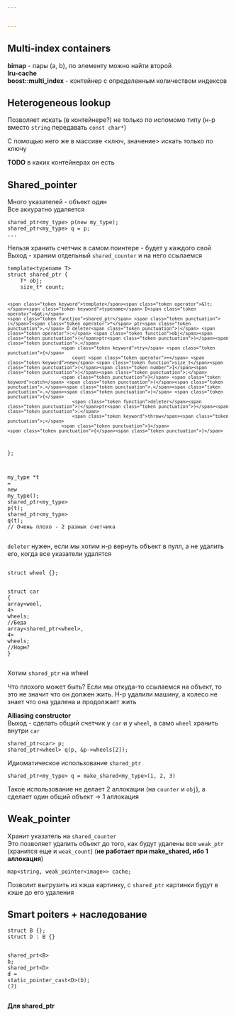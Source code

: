 ```yaml
---


---
```


<h2 id="multi-index-containers">Multi-index containers</h2>
<p><strong>bimap</strong> - пары (a, b), по элементу можно найти второй<br>
<strong>lru-cache</strong><br>
<strong>boost::multi_index</strong> - контейнер с определенным количеством индексов</p>
<h2 id="heterogeneous-lookup">Heterogeneous lookup</h2>
<p>Позволяет искать (в контейнере?)  не только по испомомо типу (н-р вместо <code>string</code> передавать <code>const char*</code>)</p>
<p>С помощью него же в массиве &lt;ключ, значение&gt; искать только по ключу</p>
<p><strong>TODO</strong> в каких контейнерах он есть</p>
<h2 id="shared_pointer">Shared_pointer</h2>
<p>Много указателей - объект один<br>
Все аккуратно удаляется</p>
<pre class=" language-cpp"><code class="prism  language-cpp">shared_ptr<span class="token operator">&lt;</span>my_type<span class="token operator">&gt;</span> <span class="token function">p</span><span class="token punctuation">(</span><span class="token keyword">new</span> my_type<span class="token punctuation">)</span><span class="token punctuation">;</span>
shared_ptr<span class="token operator">&lt;</span>my_type<span class="token operator">&gt;</span> q <span class="token operator">=</span> p<span class="token punctuation">;</span>
<span class="token punctuation">.</span><span class="token punctuation">.</span><span class="token punctuation">.</span>
</code></pre>
<p>Нельзя хранить счетчик в самом поинтере - будет у каждого свой<br>
Выход - храним отдельный <code>shared_counter</code> и на него ссылаемся</p>
<pre class=" language-cpp"><code class="prism \ language-cpp"><span class="token keyword">template</span><span class="token operator">&lt;</span><span class="token keyword">typename</span> T<span class="token operator">&gt;</span>
<span class="token keyword">struct</span> shared_ptr <span class="token punctuation">{</span>
	T<span class="token operator">*</span> obj<span class="token punctuation">;</span>
	size_t<span class="token operator">*</span> count<span class="token punctuation">;</span>

	<span class="token keyword">template</span><span class="token operator">&lt;</span><span class="token keyword">typename</span> D<span class="token operator">&gt;</span>
	<span class="token function">shared_ptr</span> <span class="token punctuation">(</span>T<span class="token operator">*</span> ptr<span class="token punctuation">,</span> D deleter<span class="token punctuation">)</span> <span class="token operator">:</span> <span class="token function">obj</span><span class="token punctuation">(</span>ptr<span class="token punctuation">)</span><span class="token punctuation">,</span> 
						<span class="token keyword">try</span> <span class="token punctuation">{</span>
			 				count <span class="token operator">=</span> <span class="token keyword">new</span> <span class="token function">size_t</span><span class="token punctuation">(</span><span class="token number">1</span><span class="token punctuation">)</span><span class="token punctuation">;</span>
						<span class="token punctuation">}</span> <span class="token keyword">catch</span> <span class="token punctuation">(</span><span class="token punctuation">.</span><span class="token punctuation">.</span><span class="token punctuation">.</span><span class="token punctuation">)</span> <span class="token punctuation">{</span>
							<span class="token function">deleter</span><span class="token punctuation">(</span>ptr<span class="token punctuation">)</span><span class="token punctuation">;</span>
							<span class="token keyword">throw</span><span class="token punctuation">;</span>
						<span class="token punctuation">}</span>
	<span class="token punctuation">{</span><span class="token punctuation">}</span>
<span class="token punctuation">}</span><span class="token punctuation">;</span>

my_type <span class="token operator">*</span>t <span class="token operator">=</span> <span class="token keyword">new</span> <span class="token function">my_type</span><span class="token punctuation">(</span><span class="token punctuation">)</span><span class="token punctuation">;</span>
shared_ptr<span class="token operator">&lt;</span>my_type<span class="token operator">&gt;</span> <span class="token function">p</span><span class="token punctuation">(</span>t<span class="token punctuation">)</span><span class="token punctuation">;</span>
shared_ptr<span class="token operator">&lt;</span>my_type<span class="token operator">&gt;</span> <span class="token function">q</span><span class="token punctuation">(</span>t<span class="token punctuation">)</span><span class="token punctuation">;</span> <span class="token comment">// Очень плохо - 2 разных счетчика</span>
</code></pre>
<p><code>deleter</code> нужен, если мы хотим н-р вернуть объект в пулл, а не удалить его, когда все указатели удалятся</p>
<pre class=" language-cpp"><code class="prism  language-cpp">
<span class="token keyword">struct</span> wheel <span class="token punctuation">{</span><span class="token punctuation">}</span><span class="token punctuation">;</span>

<span class="token keyword">struct</span> car <span class="token punctuation">{</span>
	array<span class="token operator">&lt;</span>weel<span class="token punctuation">,</span> <span class="token number">4</span><span class="token operator">&gt;</span> wheels<span class="token punctuation">;</span> <span class="token comment">//Беда</span>
	array<span class="token operator">&lt;</span>shared_ptr<span class="token operator">&lt;</span>wheel<span class="token operator">&gt;</span><span class="token punctuation">,</span> <span class="token number">4</span><span class="token operator">&gt;</span> wheels<span class="token punctuation">;</span> <span class="token comment">//Норм?</span>
<span class="token punctuation">}</span>
</code></pre>
<p>Хотим <code>shared_ptr</code> на wheel</p>
<p>Что плохого может быть? Если мы откуда-то ссылаемся на объект, то это не значит что он должен жить. Н-р удалили машину, а колесо не знает что она удалена и продолжает жить</p>
<p><strong>Alliasing constructor</strong><br>
Выход - сделать общий счетчик у <code>car</code> и у <code>wheel</code>, а само <code>wheel</code> хранить внутри <code>car</code></p>
<pre class=" language-cpp"><code class="prism  language-cpp">shared_ptr<span class="token operator">&lt;</span>car<span class="token operator">&gt;</span> p<span class="token punctuation">;</span>
shared_ptr<span class="token operator">&lt;</span>wheel<span class="token operator">&gt;</span> <span class="token function">q</span><span class="token punctuation">(</span>p<span class="token punctuation">,</span> <span class="token operator">&amp;</span>p<span class="token operator">-</span><span class="token operator">&gt;</span>wheels<span class="token punctuation">[</span><span class="token number">2</span><span class="token punctuation">]</span><span class="token punctuation">)</span><span class="token punctuation">;</span>
</code></pre>
<p>Идиоматическое использование <code>shared_ptr</code></p>
<pre class=" language-cpp"><code class="prism  language-cpp">shared_ptr<span class="token operator">&lt;</span>my_type<span class="token operator">&gt;</span> q <span class="token operator">=</span> make_shared<span class="token operator">&lt;</span>my_type<span class="token operator">&gt;</span><span class="token punctuation">(</span><span class="token number">1</span><span class="token punctuation">,</span> <span class="token number">2</span><span class="token punctuation">,</span> <span class="token number">3</span><span class="token punctuation">)</span>
</code></pre>
<p>Такое использование не делает 2 аллокации (на <code>counter</code> и <code>obj</code>), а сделает один общий объект -&gt; 1 аллокация</p>
<h2 id="weak_pointer">Weak_pointer</h2>
<p>Хранит указатель на <code>shared_counter</code><br>
Это позволяет удалить объект до того, как будут удалены все <code>weak_ptr</code> (хранится еще и <code>weak_count</code>)  (<strong>не работает при make_shared, ибо 1 аллокация</strong>)</p>
<pre class=" language-cpp"><code class="prism  language-cpp">map<span class="token operator">&lt;</span>string<span class="token punctuation">,</span> weak_pointer<span class="token operator">&lt;</span>image<span class="token operator">&gt;&gt;</span> cache<span class="token punctuation">;</span>
</code></pre>
<p>Позволит выгрузить из кэша картинку, с <code>shared_ptr</code> картинки будут в кэше до его удаления</p>
<h2 id="smart-poiters--наследование">Smart poiters + наследование</h2>
<pre class=" language-cpp"><code class="prism  language-cpp"><span class="token keyword">struct</span> B <span class="token punctuation">{</span><span class="token punctuation">}</span><span class="token punctuation">;</span>
<span class="token keyword">struct</span> D <span class="token operator">:</span> B <span class="token punctuation">{</span><span class="token punctuation">}</span>

shared_prt<span class="token operator">&lt;</span>B<span class="token operator">&gt;</span> b<span class="token punctuation">;</span>
shared_prt<span class="token operator">&lt;</span>D<span class="token operator">&gt;</span> d <span class="token operator">=</span> static_pointer_cast<span class="token operator">&lt;</span>D<span class="token operator">&gt;</span><span class="token punctuation">(</span>b<span class="token punctuation">)</span><span class="token punctuation">;</span> <span class="token punctuation">(</span><span class="token operator">?</span><span class="token punctuation">)</span>
</code></pre>
<p><strong>Для shared_ptr</strong></p>


